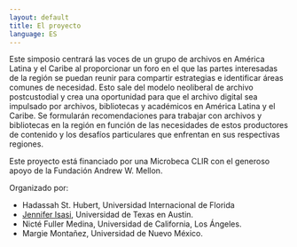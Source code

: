 ```yaml
---
layout: default
title: El proyecto
language: ES
---
```


Este simposio centrará las voces de un grupo de archivos en América Latina y el Caribe al proporcionar un foro en el que las partes interesadas de la región se puedan reunir para compartir estrategias e identificar áreas comunes de necesidad. Esto sale del modelo neoliberal de archivo postcustodial y crea una oportunidad para que el archivo digital sea impulsado por archivos, bibliotecas y académicos en América Latina y el Caribe. Se formularán recomendaciones para trabajar con archivos y bibliotecas en la región en función de las necesidades de estos productores de contenido y los desafíos particulares que enfrentan en sus respectivas regiones.

Este proyecto está financiado por una Microbeca CLIR con el generoso apoyo de la Fundación Andrew W. Mellon. 

Organizado por:

- Hadassah St. Hubert, Universidad Internacional de Florida
- [Jennifer Isasi](https://dr.jenniferisasi.com), Universidad de Texas en Austin.
- Nicté Fuller Medina, Universidad de California, Los Ángeles.
- Margie Montañez, Universidad de Nuevo México.

